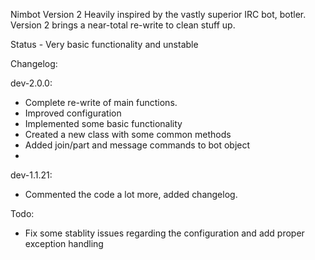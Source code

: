 Nimbot Version 2
Heavily inspired by the vastly superior IRC bot, botler.
Version 2 brings a near-total re-write to clean stuff up.

Status - Very basic functionality and unstable

Changelog:

dev-2.0.0:
- Complete re-write of main functions.
- Improved configuration
- Implemented some basic functionality
- Created a new class with some common methods
- Added join/part and message commands to bot object
- 
dev-1.1.21:
- Commented the code a lot more, added changelog.
  
Todo:
- Fix some stablity issues regarding the configuration and add proper exception handling 